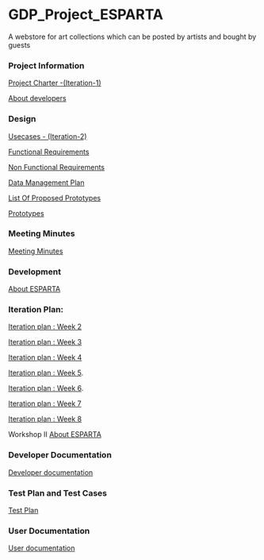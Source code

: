 # GDP_Project_ESPARTA
A webstore for art collections which can be posted by artists and bought by guests

### Project Information
[Project Charter -(Iteration-1)](https://github.com/AjayKumar1403/GDP_Project_ESPARTA/wiki/Project-Charter-(Iteration-1))

[About developers](https://github.com/AjayKumar1403/GDP_Project_ESPARTA/wiki/About-the-Developers)

### Design

[Usecases - (Iteration-2)](https://github.com/AjayKumar1403/GDP_Project_ESPARTA/wiki/Use-Cases-(Iteration-2))

[Functional Requirements](https://github.com/AjayKumar1403/GDP_Project_ESPARTA/wiki/Functional-Requirements-of-Esparta)

[Non Functional Requirements](https://github.com/AjayKumar1403/GDP_Project_ESPARTA/wiki/NON%E2%80%90FUNCTIONAL-REQUIREMENTS)

[Data Management Plan](https://github.com/AjayKumar1403/GDP_Project_ESPARTA/wiki/Data-Management-Plan)

[List Of Proposed Prototypes](https://github.com/AjayKumar1403/GDP_Project_ESPARTA/wiki/List-of-Proposed-Prototypes)

[Prototypes](https://github.com/AjayKumar1403/GDP_Project_ESPARTA/wiki/Prototypes)

### Meeting Minutes
[Meeting Minutes](https://github.com/AjayKumar1403/GDP_Project_ESPARTA/wiki/Meeting-Minutes)

### Development

[About ESPARTA ](https://github.com/AjayKumar1403/GDP_Project_ESPARTA/wiki/ESPARTA)

### Iteration Plan: 
[Iteration plan : Week 2](https://github.com/AjayKumar1403/GDP_Project_ESPARTA/wiki/Iteration-Plan:-Week-2)

[Iteration plan : Week 3](https://github.com/AjayKumar1403/GDP_Project_ESPARTA/wiki/Iteration-Plan:-Week-3)

[Iteration plan : Week 4](https://github.com/AjayKumar1403/GDP_Project_ESPARTA/wiki/Iteration-Plan:--Week-4)

[Iteration plan : Week 5](https://github.com/AjayKumar1403/GDP_Project_ESPARTA/wiki/Iteration-Plan:--Week-5).

[Iteration plan : Week 6](https://github.com/AjayKumar1403/GDP_Project_ESPARTA/wiki/Iteration-Plan:--Week-6).

[Iteration plan : Week 7](https://github.com/AjayKumar1403/GDP_Project_ESPARTA/wiki/Iteration-Plan:--Week-7)

[Iteration plan : Week 8](https://github.com/AjayKumar1403/GDP_Project_ESPARTA/wiki/Iteration-Plan:--Week-8)

Workshop II
[About ESPARTA ](https://github.com/AjayKumar1403/GDP_Project_ESPARTA/wiki/ESPARTA)

### Developer Documentation
[Developer documentation](https://github.com/AjayKumar1403/GDP_Project_ESPARTA/wiki/Developer-Documentation)

### Test Plan and Test Cases
[Test Plan](https://github.com/AjayKumar1403/GDP_Project_ESPARTA/wiki/TestPlan)

### User Documentation
[User documentation](https://github.com/AjayKumar1403/GDP_Project_ESPARTA/wiki/User-Documentation)
